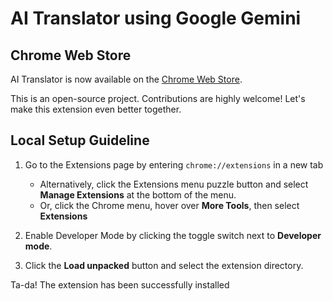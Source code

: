 # AI Translator using Google Gemini

## Chrome Web Store

AI Translator is now available on the [Chrome Web Store](https://chromewebstore.google.com/detail/ai-translator/eldijifegbkbpeifmbghliglkiehldie).

This is an open-source project. Contributions are highly welcome! Let's make this extension even better together.

## Local Setup Guideline

1. Go to the Extensions page by entering `chrome://extensions` in a new tab
    - Alternatively, click the Extensions menu puzzle button and select **Manage Extensions** at the bottom of the menu.
    - Or, click the Chrome menu, hover over **More Tools**, then select **Extensions**

2. Enable Developer Mode by clicking the toggle switch next to **Developer mode**.
3. Click the **Load unpacked** button and select the extension directory.

Ta-da! The extension has been successfully installed